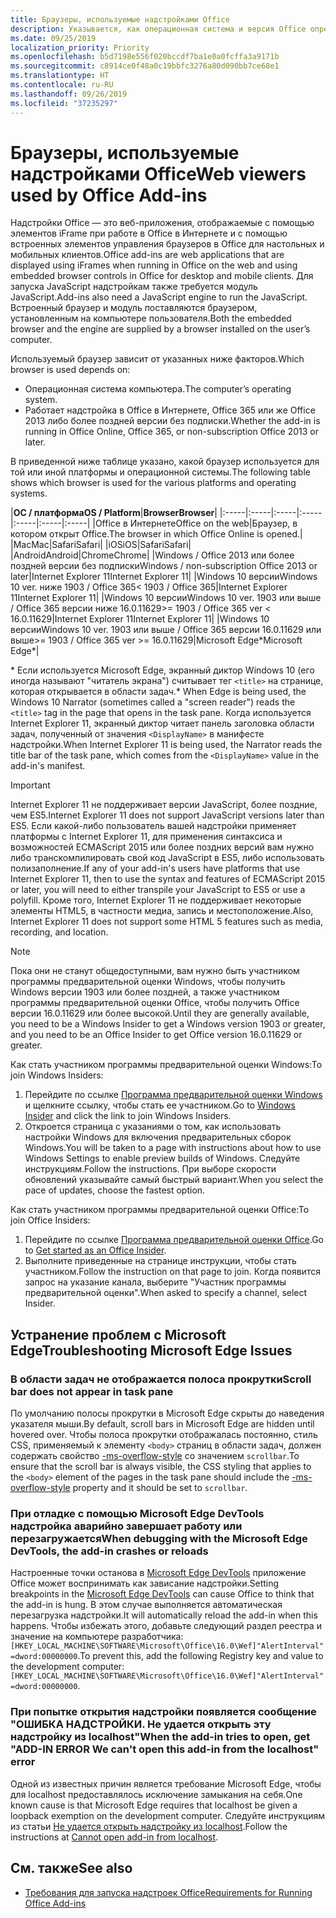 ```yaml
---
title: Браузеры, используемые надстройками Office
description: Указывается, как операционная система и версия Office определяют браузер, используемый надстройками Office.
ms.date: 09/25/2019
localization_priority: Priority
ms.openlocfilehash: b5d7198e556f020bccdf7ba1e0a0fcffa3a9171b
ms.sourcegitcommit: c8914ce0f48a0c19bbfc3276a80d090bb7ce68e1
ms.translationtype: HT
ms.contentlocale: ru-RU
ms.lasthandoff: 09/26/2019
ms.locfileid: "37235297"
---
```

# <a name="browsers-used-by-office-add-ins"></a><span data-ttu-id="89587-103">Браузеры, используемые надстройками Office</span><span class="sxs-lookup"><span data-stu-id="89587-103">Web viewers used by Office Add-ins</span></span>

<span data-ttu-id="89587-104">Надстройки Office — это веб-приложения, отображаемые с помощью элементов iFrame при работе в Office в Интернете и с помощью встроенных элементов управления браузеров в Office для настольных и мобильных клиентов.</span><span class="sxs-lookup"><span data-stu-id="89587-104">Office add-ins are web applications that are displayed using iFrames when running in Office on the web and using embedded browser controls in Office for desktop and mobile clients.</span></span> <span data-ttu-id="89587-105">Для запуска JavaScript надстройкам также требуется модуль JavaScript.</span><span class="sxs-lookup"><span data-stu-id="89587-105">Add-ins also need a JavaScript engine to run the JavaScript.</span></span> <span data-ttu-id="89587-106">Встроенный браузер и модуль поставляются браузером, установленным на компьютере пользователя.</span><span class="sxs-lookup"><span data-stu-id="89587-106">Both the embedded browser and the engine are supplied by a browser installed on the user’s computer.</span></span>

<span data-ttu-id="89587-107">Используемый браузер зависит от указанных ниже факторов.</span><span class="sxs-lookup"><span data-stu-id="89587-107">Which browser is used depends on:</span></span>

- <span data-ttu-id="89587-108">Операционная система компьютера.</span><span class="sxs-lookup"><span data-stu-id="89587-108">The computer’s operating system.</span></span>
- <span data-ttu-id="89587-109">Работает надстройка в Office в Интернете, Office 365 или же Office 2013 либо более поздней версии без подписки.</span><span class="sxs-lookup"><span data-stu-id="89587-109">Whether the add-in is running in Office Online, Office 365, or non-subscription Office 2013 or later.</span></span>

<span data-ttu-id="89587-110">В приведенной ниже таблице указано, какой браузер используется для той или иной платформы и операционной системы.</span><span class="sxs-lookup"><span data-stu-id="89587-110">The following table shows which browser is used for the various platforms and operating systems.</span></span>

|<span data-ttu-id="89587-111">**ОС / платформа**</span><span class="sxs-lookup"><span data-stu-id="89587-111">**OS / Platform**</span></span>|<span data-ttu-id="89587-112">**Browser**</span><span class="sxs-lookup"><span data-stu-id="89587-112">**Browser**</span></span>|
|:-----|:-----|:-----|:-----|:-----|:-----|:-----|
|<span data-ttu-id="89587-113">Office в Интернете</span><span class="sxs-lookup"><span data-stu-id="89587-113">Office on the web</span></span>|<span data-ttu-id="89587-114">Браузер, в котором открыт Office.</span><span class="sxs-lookup"><span data-stu-id="89587-114">The browser in which Office Online is opened.</span></span>|
|<span data-ttu-id="89587-115">Mac</span><span class="sxs-lookup"><span data-stu-id="89587-115">Mac</span></span>|<span data-ttu-id="89587-116">Safari</span><span class="sxs-lookup"><span data-stu-id="89587-116">Safari</span></span>|
|<span data-ttu-id="89587-117">iOS</span><span class="sxs-lookup"><span data-stu-id="89587-117">iOS</span></span>|<span data-ttu-id="89587-118">Safari</span><span class="sxs-lookup"><span data-stu-id="89587-118">Safari</span></span>|
|<span data-ttu-id="89587-119">Android</span><span class="sxs-lookup"><span data-stu-id="89587-119">Android</span></span>|<span data-ttu-id="89587-120">Chrome</span><span class="sxs-lookup"><span data-stu-id="89587-120">Chrome</span></span>|
|<span data-ttu-id="89587-121">Windows / Office 2013 или более поздней версии без подписки</span><span class="sxs-lookup"><span data-stu-id="89587-121">Windows / non-subscription Office 2013 or later</span></span>|<span data-ttu-id="89587-122">Internet Explorer 11</span><span class="sxs-lookup"><span data-stu-id="89587-122">Internet Explorer 11</span></span>|
|<span data-ttu-id="89587-123">Windows 10 версии</span><span class="sxs-lookup"><span data-stu-id="89587-123">Windows 10 ver.</span></span> <span data-ttu-id="89587-124">ниже 1903 / Office 365</span><span class="sxs-lookup"><span data-stu-id="89587-124">< 1903 / Office 365</span></span>|<span data-ttu-id="89587-125">Internet Explorer 11</span><span class="sxs-lookup"><span data-stu-id="89587-125">Internet Explorer 11</span></span>|
|<span data-ttu-id="89587-126">Windows 10 версии</span><span class="sxs-lookup"><span data-stu-id="89587-126">Windows 10 ver.</span></span> <span data-ttu-id="89587-127">1903 или выше / Office 365 версии ниже 16.0.11629</span><span class="sxs-lookup"><span data-stu-id="89587-127">>= 1903 / Office 365 ver < 16.0.11629</span></span>|<span data-ttu-id="89587-128">Internet Explorer 11</span><span class="sxs-lookup"><span data-stu-id="89587-128">Internet Explorer 11</span></span>|
|<span data-ttu-id="89587-129">Windows 10 версии</span><span class="sxs-lookup"><span data-stu-id="89587-129">Windows 10 ver.</span></span> <span data-ttu-id="89587-130">1903 или выше / Office 365 версии 16.0.11629 или выше</span><span class="sxs-lookup"><span data-stu-id="89587-130">>= 1903 / Office 365 ver >= 16.0.11629</span></span>|<span data-ttu-id="89587-131">Microsoft Edge\*</span><span class="sxs-lookup"><span data-stu-id="89587-131">Microsoft Edge\*</span></span>|

<span data-ttu-id="89587-132">\* Если используется Microsoft Edge, экранный диктор Windows 10 (его иногда называют "читатель экрана") считывает тег `<title>` на странице, которая открывается в области задач.</span><span class="sxs-lookup"><span data-stu-id="89587-132">\* When Edge is being used, the Windows 10 Narrator (sometimes called a "screen reader") reads the `<title>` tag in the page that opens in the task pane.</span></span> <span data-ttu-id="89587-133">Когда используется Internet Explorer 11, экранный диктор читает панель заголовка области задач, полученный от значения `<DisplayName>` в манифесте надстройки.</span><span class="sxs-lookup"><span data-stu-id="89587-133">When Internet Explorer 11 is being used, the Narrator reads the title bar of the task pane, which comes from the `<DisplayName>` value in the add-in's manifest.</span></span>

> [!IMPORTANT]
> <span data-ttu-id="89587-134">Internet Explorer 11 не поддерживает версии JavaScript, более поздние, чем ES5.</span><span class="sxs-lookup"><span data-stu-id="89587-134">Internet Explorer 11 does not support JavaScript versions later than ES5.</span></span> <span data-ttu-id="89587-135">Если какой-либо пользователь вашей надстройки применяет платформы с Internet Explorer 11, для применения синтаксиса и возможностей ECMAScript 2015 или более поздних версий вам нужно либо транскомпилировать свой код JavaScript в ES5, либо использовать полизаполнение.</span><span class="sxs-lookup"><span data-stu-id="89587-135">If any of your add-in's users have platforms that use Internet Explorer 11, then to use the syntax and features of ECMAScript 2015 or later, you will need to either transpile your JavaScript to ES5 or use a polyfill.</span></span> <span data-ttu-id="89587-136">Кроме того, Internet Explorer 11 не поддерживает некоторые элементы HTML5, в частности медиа, запись и местоположение.</span><span class="sxs-lookup"><span data-stu-id="89587-136">Also, Internet Explorer 11 does not support some HTML 5 features such as media, recording, and location.</span></span>

> [!NOTE]
> <span data-ttu-id="89587-137">Пока они не станут общедоступными, вам нужно быть участником программы предварительной оценки Windows, чтобы получить Windows версии 1903 или более поздней, а также участником программы предварительной оценки Office, чтобы получить Office версии 16.0.11629 или более высокой.</span><span class="sxs-lookup"><span data-stu-id="89587-137">Until they are generally available, you need to be a Windows Insider to get a Windows version 1903 or greater, and you need to be an Office Insider to get Office version 16.0.11629 or greater.</span></span>
>
> <span data-ttu-id="89587-138">Как стать участником программы предварительной оценки Windows:</span><span class="sxs-lookup"><span data-stu-id="89587-138">To join Windows Insiders:</span></span>
> 
> 1. <span data-ttu-id="89587-139">Перейдите по ссылке [Программа предварительной оценки Windows](https://insider.windows.com) и щелкните ссылку, чтобы стать ее участником.</span><span class="sxs-lookup"><span data-stu-id="89587-139">Go to [Windows Insider](https://insider.windows.com) and click the link to join Windows Insiders.</span></span>
> 2. <span data-ttu-id="89587-140">Откроется страница с указаниями о том, как использовать настройки Windows для включения предварительных сборок Windows.</span><span class="sxs-lookup"><span data-stu-id="89587-140">You will be taken to a page with instructions about how to use Windows Settings to enable preview builds of Windows.</span></span> <span data-ttu-id="89587-141">Следуйте инструкциям.</span><span class="sxs-lookup"><span data-stu-id="89587-141">Follow the instructions.</span></span> <span data-ttu-id="89587-142">При выборе скорости обновлений указывайте самый быстрый вариант.</span><span class="sxs-lookup"><span data-stu-id="89587-142">When you select the pace of updates, choose the fastest option.</span></span>
>
> <span data-ttu-id="89587-143">Как стать участником программы предварительной оценки Office:</span><span class="sxs-lookup"><span data-stu-id="89587-143">To join Office Insiders:</span></span>
> 
> 1. <span data-ttu-id="89587-144">Перейдите по ссылке [Программа предварительной оценки Office](https://insider.office.com/join).</span><span class="sxs-lookup"><span data-stu-id="89587-144">Go to [Get started as an Office Insider](https://insider.office.com/join).</span></span>
> 2. <span data-ttu-id="89587-145">Выполните приведенные на странице инструкции, чтобы стать участником.</span><span class="sxs-lookup"><span data-stu-id="89587-145">Follow the instruction on that page to join.</span></span> <span data-ttu-id="89587-146">Когда появится запрос на указание канала, выберите "Участник программы предварительной оценки".</span><span class="sxs-lookup"><span data-stu-id="89587-146">When asked to specify a channel, select Insider.</span></span>

## <a name="troubleshooting-microsoft-edge-issues"></a><span data-ttu-id="89587-147">Устранение проблем с Microsoft Edge</span><span class="sxs-lookup"><span data-stu-id="89587-147">Troubleshooting Microsoft Edge Issues</span></span>

### <a name="scroll-bar-does-not-appear-in-task-pane"></a><span data-ttu-id="89587-148">В области задач не отображается полоса прокрутки</span><span class="sxs-lookup"><span data-stu-id="89587-148">Scroll bar does not appear in task pane</span></span>

<span data-ttu-id="89587-149">По умолчанию полосы прокрутки в Microsoft Edge скрыты до наведения указателя мыши.</span><span class="sxs-lookup"><span data-stu-id="89587-149">By default, scroll bars in Microsoft Edge are hidden until hovered over.</span></span> <span data-ttu-id="89587-150">Чтобы полоса прокрутки отображалась постоянно, стиль CSS, применяемый к элементу `<body>` страниц в области задач, должен содержать свойство [-ms-overflow-style](https://developer.mozilla.org/docs/Web/CSS/-ms-overflow-style) со значением `scrollbar`.</span><span class="sxs-lookup"><span data-stu-id="89587-150">To ensure that the scroll bar is always visible, the CSS styling that applies to the `<body>` element of the pages in the task pane should include the [-ms-overflow-style](https://developer.mozilla.org/docs/Web/CSS/-ms-overflow-style) property and it should be set to `scrollbar`.</span></span> 

### <a name="when-debugging-with-the-microsoft-edge-devtools-the-add-in-crashes-or-reloads"></a><span data-ttu-id="89587-151">При отладке с помощью Microsoft Edge DevTools надстройка аварийно завершает работу или перезагружается</span><span class="sxs-lookup"><span data-stu-id="89587-151">When debugging with the Microsoft Edge DevTools, the add-in crashes or reloads</span></span>

<span data-ttu-id="89587-152">Настроенные точки останова в [Microsoft Edge DevTools](https://www.microsoft.com/p/microsoft-edge-devtools-preview/9mzbfrmz0mnj?rtc=1&activetab=pivot%3Aoverviewtab) приложение Office может воспринимать как зависание надстройки.</span><span class="sxs-lookup"><span data-stu-id="89587-152">Setting breakpoints in the [Microsoft Edge DevTools](https://www.microsoft.com/p/microsoft-edge-devtools-preview/9mzbfrmz0mnj?rtc=1&activetab=pivot%3Aoverviewtab) can cause Office to think that the add-in is hung.</span></span> <span data-ttu-id="89587-153">В этом случае выполняется автоматическая перезагрузка надстройки.</span><span class="sxs-lookup"><span data-stu-id="89587-153">It will automatically reload the add-in when this happens.</span></span> <span data-ttu-id="89587-154">Чтобы избежать этого, добавьте следующий раздел реестра и значение на компьютере разработчика: `[HKEY_LOCAL_MACHINE\SOFTWARE\Microsoft\Office\16.0\Wef]"AlertInterval"=dword:00000000`.</span><span class="sxs-lookup"><span data-stu-id="89587-154">To prevent this, add the following Registry key and value to the development computer: `[HKEY_LOCAL_MACHINE\SOFTWARE\Microsoft\Office\16.0\Wef]"AlertInterval"=dword:00000000`.</span></span>

### <a name="when-the-add-in-tries-to-open-get-add-in-error-we-cant-open-this-add-in-from-the-localhost-error"></a><span data-ttu-id="89587-155">При попытке открытия надстройки появляется сообщение "ОШИБКА НАДСТРОЙКИ. Не удается открыть эту надстройку из localhost"</span><span class="sxs-lookup"><span data-stu-id="89587-155">When the add-in tries to open, get "ADD-IN ERROR We can't open this add-in from the localhost" error</span></span>

<span data-ttu-id="89587-156">Одной из известных причин является требование Microsoft Edge, чтобы для localhost предоставлялось исключение замыкания на себя.</span><span class="sxs-lookup"><span data-stu-id="89587-156">One known cause is that Microsoft Edge requires that localhost be given a loopback exemption on the development computer.</span></span> <span data-ttu-id="89587-157">Следуйте инструкциям из статьи [Не удается открыть надстройку из localhost](/office/troubleshoot/error-messages/cannot-open-add-in-from-localhost).</span><span class="sxs-lookup"><span data-stu-id="89587-157">Follow the instructions at [Cannot open add-in from localhost](/office/troubleshoot/error-messages/cannot-open-add-in-from-localhost).</span></span>


## <a name="see-also"></a><span data-ttu-id="89587-158">См. также</span><span class="sxs-lookup"><span data-stu-id="89587-158">See also</span></span>

- [<span data-ttu-id="89587-159">Требования для запуска надстроек Office</span><span class="sxs-lookup"><span data-stu-id="89587-159">Requirements for Running Office Add-ins</span></span>](requirements-for-running-office-add-ins.md)
